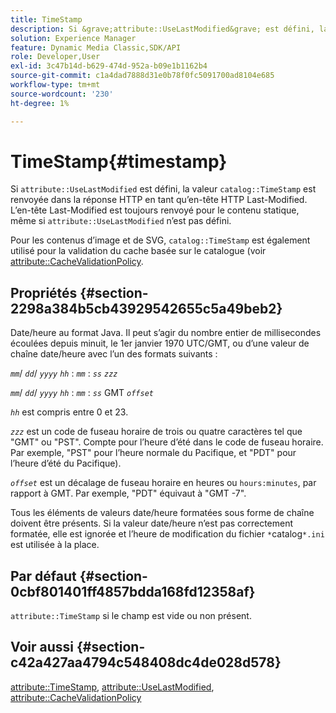 ```yaml
---
title: TimeStamp
description: Si &grave;attribute::UseLastModified&grave; est défini, la valeur &grave;catalog::TimeStamp&grave; est renvoyée dans la réponse HTTP en tant qu’en-tête HTTP Last-Modified. L’en-tête Last-Modified est toujours renvoyé pour le contenu statique, même si "attribute::UseLastModified" n’est pas défini.
solution: Experience Manager
feature: Dynamic Media Classic,SDK/API
role: Developer,User
exl-id: 3c47b14d-b629-474d-952a-b09e1b1162b4
source-git-commit: c1a4dad7888d31e0b78f0fc5091700ad8104e685
workflow-type: tm+mt
source-wordcount: '230'
ht-degree: 1%

---
```


# TimeStamp{#timestamp}

Si `attribute::UseLastModified` est défini, la valeur `catalog::TimeStamp` est renvoyée dans la réponse HTTP en tant qu’en-tête HTTP Last-Modified. L’en-tête Last-Modified est toujours renvoyé pour le contenu statique, même si `attribute::UseLastModified` n’est pas défini.

Pour les contenus d’image et de SVG, `catalog::TimeStamp` est également utilisé pour la validation du cache basée sur le catalogue (voir [attribute::CacheValidationPolicy](/help/aem-is-ir-api/is-api/image-catalog/image-serving-api-ref/c-image-catalog-reference/c-attributes-reference/r-cachevalidationpolicy.md).

## Propriétés {#section-2298a384b5cb43929542655c5a49beb2}

Date/heure au format Java. Il peut s’agir du nombre entier de millisecondes écoulées depuis minuit, le 1er janvier 1970 UTC/GMT, ou d’une valeur de chaîne date/heure avec l’un des formats suivants :

*`mm`*/ *`dd`*/ *`yyyy`* *`hh`* : *`mm`* : *`ss`* *`zzz`*

*`mm`*/ *`dd`*/ *`yyyy`* *`hh`* : *`mm`* : *`ss`* GMT *`offset`*

*`hh`* est compris entre 0 et 23.

*`zzz`* est un code de fuseau horaire de trois ou quatre caractères tel que &quot;GMT&quot; ou &quot;PST&quot;. Compte pour l’heure d’été dans le code de fuseau horaire. Par exemple, &quot;PST&quot; pour l’heure normale du Pacifique, et &quot;PDT&quot; pour l’heure d’été du Pacifique).

*`offset`* est un décalage de fuseau horaire en heures ou `hours:minutes`, par rapport à GMT. Par exemple, &quot;PDT&quot; équivaut à &quot;GMT -7&quot;.

Tous les éléments de valeurs date/heure formatées sous forme de chaîne doivent être présents. Si la valeur date/heure n’est pas correctement formatée, elle est ignorée et l’heure de modification du fichier `*`catalog`*.ini` est utilisée à la place.

## Par défaut {#section-0cbf801401ff4857bdda168fd12358af}

`attribute::TimeStamp` si le champ est vide ou non présent.

## Voir aussi {#section-c42a427aa4794c548408dc4de028d578}

[attribute::TimeStamp](../../../../../../is-api/image-catalog/image-serving-api-ref/c-image-catalog-reference/c-attributes-reference/r-timestamp.md#reference-4213c599a64942ee8cb9d80696b08296), [attribute::UseLastModified](../../../../../../is-api/image-catalog/image-serving-api-ref/c-image-catalog-reference/c-attributes-reference/r-uselastmodified.md#reference-73ecc421e6864a38aec5a4775f06b8e8), [attribute::CacheValidationPolicy](../../../../../../is-api/image-catalog/image-serving-api-ref/c-image-catalog-reference/c-attributes-reference/r-cachevalidationpolicy.md#reference-e55e52fd749041718a9af69fa2027b57)
